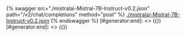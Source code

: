 [#generator:start]: <> ({ "template": "openapi" })
[#generator:start]: <> ({ "template": "openapi" })
{% swagger src="./mistralai-Mistral-7B-Instruct-v0.2.json" path="/v2/chat/completions" method="post" %}
[./mistralai-Mistral-7B-Instruct-v0.2.json](./mistralai-Mistral-7B-Instruct-v0.2.json)
{% endswagger %}
[#generator:end]: <> ({})
[#generator:end]: <> ({})